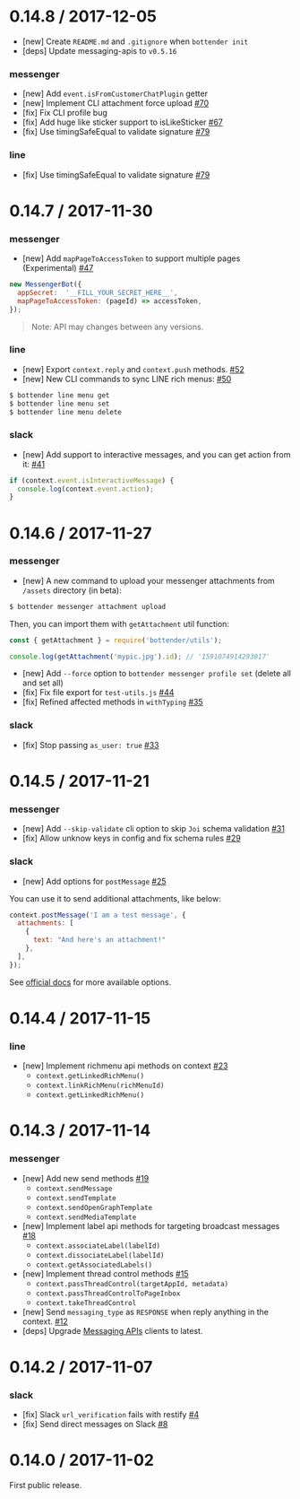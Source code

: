 0.14.8 / 2017-12-05
===================
- [new] Create `README.md` and `.gitignore` when `bottender init`
- [deps] Update messaging-apis to `v0.5.16`

### messenger
- [new] Add `event.isFromCustomerChatPlugin` getter
- [new] Implement CLI attachment force upload [#70](https://github.com/Yoctol/bottender/pull/70)
- [fix] Fix CLI profile bug
- [fix] Add huge like sticker support to isLikeSticker [#67](https://github.com/Yoctol/bottender/pull/67)
- [fix] Use timingSafeEqual to validate signature [#79](https://github.com/Yoctol/bottender/pull/79)

### line
- [fix] Use timingSafeEqual to validate signature [#79](https://github.com/Yoctol/bottender/pull/79)

0.14.7 / 2017-11-30
===================
### messenger
- [new] Add `mapPageToAccessToken` to support multiple pages (Experimental) [#47](https://github.com/Yoctol/bottender/pull/47)

```js
new MessengerBot({
  appSecret:  '__FILL_YOUR_SECRET_HERE__',
  mapPageToAccessToken: (pageId) => accessToken,
});
```

> Note: API may changes between any versions.

### line
- [new] Export `context.reply` and `context.push` methods. [#52](https://github.com/Yoctol/bottender/pull/52)
- [new] New CLI commands to sync LINE rich menus: [#50](https://github.com/Yoctol/bottender/pull/50)

```sh
$ bottender line menu get
$ bottender line menu set
$ bottender line menu delete
```

### slack
- [new] Add support to interactive messages, and you can get action from it: [#41](https://github.com/Yoctol/bottender/pull/41)

```js
if (context.event.isInteractiveMessage) {
  console.log(context.event.action);
}
```

0.14.6 / 2017-11-27
===================
### messenger
- [new] A new command to upload your messenger attachments from `/assets` directory (in beta):

```sh
$ bottender messenger attachment upload
```

Then, you can import them with `getAttachment` util function:

```js
const { getAttachment } = require('bottender/utils');

console.log(getAttachment('mypic.jpg').id); // '1591074914293017'
```

- [new] Add `--force` option to `bottender messenger profile set` (delete all and set all)
- [fix] Fix file export for `test-utils.js` [#44](https://github.com/Yoctol/bottender/pull/44)
- [fix] Refined affected methods in `withTyping` [#35](https://github.com/Yoctol/bottender/pull/35)

### slack
- [fix] Stop passing `as_user: true` [#33](https://github.com/Yoctol/bottender/pull/33)


0.14.5 / 2017-11-21
===================
### messenger
- [new] Add `--skip-validate` cli option to skip `Joi` schema validation [#31](https://github.com/Yoctol/bottender/pull/31)
- [fix] Allow unknow keys in config and fix schema rules [#29](https://github.com/Yoctol/bottender/pull/29)

### slack
- [new] Add options for `postMessage` [#25](https://github.com/Yoctol/bottender/pull/25)

You can use it to send additional attachments, like below:

```js
context.postMessage('I am a test message', {
  attachments: [
    {
      text: "And here's an attachment!"
    },
  ],
});
```

See [official docs](https://api.slack.com/methods/chat.postMessage) for more available options.

0.14.4 / 2017-11-15
===================
### line
- [new] Implement richmenu api methods on context [#23](https://github.com/Yoctol/bottender/pull/23)
  + `context.getLinkedRichMenu()`
  + `context.linkRichMenu(richMenuId)`
  + `context.getLinkedRichMenu()`

0.14.3 / 2017-11-14
===================
### messenger
- [new] Add new send methods [#19](https://github.com/Yoctol/bottender/pull/19)
  + `context.sendMessage`
  + `context.sendTemplate`
  + `context.sendOpenGraphTemplate`
  + `context.sendMediaTemplate`
- [new] Implement label api methods for targeting broadcast messages [#18](https://github.com/Yoctol/bottender/pull/18)
  + `context.associateLabel(labelId)`
  + `context.dissociateLabel(labelId)`
  + `context.getAssociatedLabels()`
- [new] Implement thread control methods [#15](https://github.com/Yoctol/bottender/pull/15)
  + `context.passThreadControl(targetAppId, metadata)`
  + `context.passThreadControlToPageInbox`
  + `context.takeThreadControl`
- [new] Send `messaging_type` as `RESPONSE` when reply anything in the context. [#12](https://github.com/Yoctol/bottender/pull/12)
- [deps] Upgrade [Messaging APIs](https://github.com/Yoctol/messaging-apis) clients to latest.

0.14.2 / 2017-11-07
===================
### slack
- [fix] Slack `url_verification` fails with restify [#4](https://github.com/Yoctol/bottender/issues/4)
- [fix] Send direct messages on Slack [#8](https://github.com/Yoctol/bottender/issues/8)

0.14.0 / 2017-11-02
===================
First public release.
